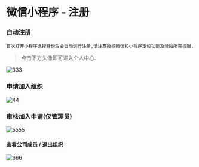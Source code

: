 # 微信小程序 - 注册

### 自动注册

```
首次打开小程序选择身份后会自动进行注册,请注意授权微信和小程序定位功能及登陆所需权限.
```

> 点击下方头像即可进入个人中心.

![333](https://tva1.sinaimg.cn/large/006y8mN6ly1g92bro2n76g306b0bn4qy.gif)

### 申请加入组织

![44](https://tva1.sinaimg.cn/large/006y8mN6ly1g92c3z2jlqg306b0bnhe8.gif)



### 审核加入申请(仅管理员)

![5555](https://tva1.sinaimg.cn/large/006y8mN6ly1g92cgsqoetg306a0bnhdw.gif)



#### 查看公司成员 / 退出组织

![666](https://tva1.sinaimg.cn/large/006y8mN6ly1g92coycnfsg306b0bne85.gif)